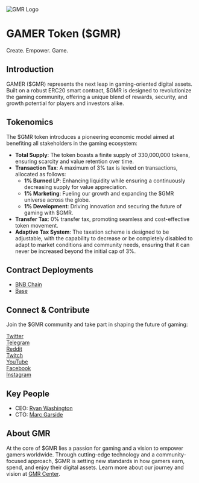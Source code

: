 ![GMR Logo](https://avatars.githubusercontent.com/u/83946035?s=200&v=4)

# GAMER Token ($GMR)

Create. Empower. Game.

## Introduction

GAMER ($GMR) represents the next leap in gaming-oriented digital assets. Built on a robust ERC20 smart contract, $GMR is designed to revolutionize the gaming community, offering a unique blend of rewards, security, and growth potential for players and investors alike.

## Tokenomics

The $GMR token introduces a pioneering economic model aimed at benefiting all stakeholders in the gaming ecosystem:

- **Total Supply**: The token boasts a finite supply of 330,000,000 tokens, ensuring scarcity and value retention over time.
- **Transaction Tax**: A maximum of 3% tax is levied on transactions, allocated as follows:
  - **1% Burned LP**: Enhancing liquidity while ensuring a continuously decreasing supply for value appreciation.
  - **1% Marketing**: Fueling our growth and expanding the $GMR universe across the globe.
  - **1% Development**: Driving innovation and securing the future of gaming with $GMR.
- **Transfer Tax**: 0% transfer tax, promoting seamless and cost-effective token movement.
- **Adaptive Tax System**: The taxation scheme is designed to be adjustable, with the capability to decrease or be completely disabled to adapt to market conditions and community needs, ensuring that it can never be increased beyond the initial cap of 3%.

## Contract Deployments

- [BNB Chain](https://bscscan.com/token/0x168e3b1746aa249a9b3603b70605924fe255ee1a)
- [Base](https://basescan.org/token/0xa617c0c739845b2941bd8edd05c9f993ecc97c18)

## Connect & Contribute

Join the $GMR community and take part in shaping the future of gaming:

[Twitter](https://twitter.com/GMRCenter)  
[Telegram](https://t.me/gmrcenter)  
[Reddit](https://www.reddit.com/r/GMRCenter/)  
[Twitch](https://www.twitch.tv/GMRCenter)  
[YouTube](https://www.youtube.com/GMRCenter)  
[Facebook](https://www.facebook.com/gmrcenterofficial)  
[Instagram](https://www.instagram.com/gmrcenterofficial)

## Key People

- CEO: [Ryan Washington](https://www.linkedin.com/in/ryanwashi/)
- CTO: [Marc Garside](https://twitter.com/MarcIsCoding)

## About GMR

At the core of $GMR lies a passion for gaming and a vision to empower gamers worldwide. Through cutting-edge technology and a community-focused approach, $GMR is setting new standards in how gamers earn, spend, and enjoy their digital assets. Learn more about our journey and vision at [GMR Center](https://gmr.center/).
